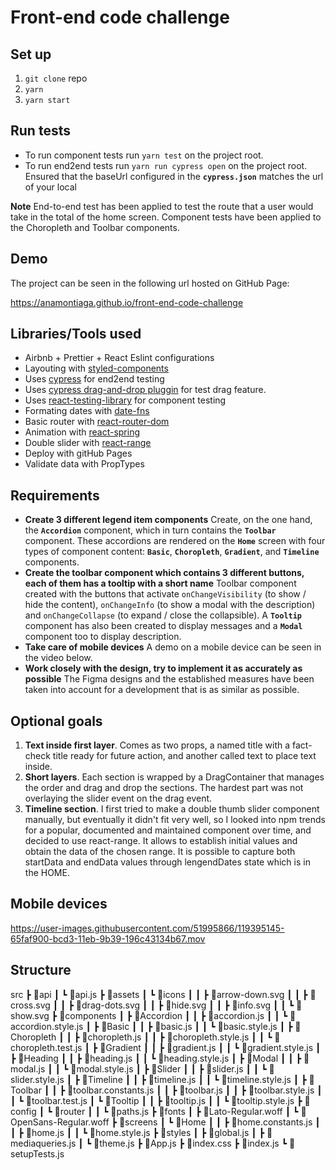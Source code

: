 # Front-end code challenge

## Set up

1. `git clone` repo
2. `yarn`
3. `yarn start`

## Run tests

* To run component tests run `yarn test` on the project root.
* To run end2end tests run `yarn run cypress open` on the project root. Ensured that the baseUrl configured in the **`cypress.json`** matches the url of your local

**Note** 
End-to-end test has been applied to test the route that a user would take in the total of the home screen. Component tests have been applied to the Choropleth and Toolbar components.

## Demo 

The project can be seen in the following url hosted on GitHub Page:

https://anamontiaga.github.io/front-end-code-challenge

## Libraries/Tools used

* Airbnb + Prettier + React Eslint configurations
* Layouting with [styled-components](https://styled-components.com)
* Uses [cypress](https://www.cypress.io) for end2end testing
* Uses [cypress drag-and-drop pluggin](https://github.com/4teamwork/cypress-drag-drop) for test drag feature.
* Uses [react-testing-library](https://testing-library.com) for component testing
* Formating dates with [date-fns](https://date-fns.org)
* Basic router with [react-router-dom](https://reactrouter.com)
* Animation with [react-spring](https://react-spring.io)
* Double slider with [react-range](https://github.com/tajo/react-range)
* Deploy with gitHub Pages
* Validate data with PropTypes

## Requirements

* **Create 3 different legend item components** Create, on the one hand, the **`Accordion`** component, which in turn contains the **`Toolbar`** component. These accordions are rendered on the **`Home`** screen with four types of component content: **`Basic`**, **`Choropleth`**, **`Gradient`**, and **`Timeline`** components.
* **Create the toolbar component which contains 3 different buttons, each of them has a tooltip with a short name** Toolbar component created with the buttons that activate `onChangeVisibility` (to show / hide the content), `onChangeInfo` (to show a modal with the description) and `onChangeCollapse` (to expand / close the collapsible). A **`Tooltip`** component has also been created to display messages and a **`Modal`** component too to display description.
* **Take care of mobile devices** A demo on a mobile device can be seen in the video below.
* **Work closely with the design, try to implement it as accurately as possible**  The Figma designs and the established measures have been taken into account for a development that is as similar as possible.

## Optional goals

1. **Text inside first layer**. Comes as two props, a named title with a fact-check title ready for future action, and another called text to place text inside.
2. **Short layers**. Each section is wrapped by a DragContainer that manages the order and drag and drop the sections. The hardest part was not overlaying the slider event on the drag event.
3. **Timeline section**. I first tried to make a double thumb slider component manually, but eventually it didn't fit very well, so I looked into npm trends for a popular, documented and maintained component over time, and decided to use react-range. It allows to establish initial values and obtain the data of the chosen range. It is possible to capture both startData and endData values through lengendDates state which is in the HOME.

## Mobile devices
https://user-images.githubusercontent.com/51995866/119395145-65faf900-bcd3-11eb-9b39-196c43134b67.mov

## Structure
src
 ┣ 📂api
 ┃ ┗ 📜api.js
 ┣ 📂assets
 ┃ ┗ 📂icons
 ┃ ┃ ┣ 📜arrow-down.svg
 ┃ ┃ ┣ 📜cross.svg
 ┃ ┃ ┣ 📜drag-dots.svg
 ┃ ┃ ┣ 📜hide.svg
 ┃ ┃ ┣ 📜info.svg
 ┃ ┃ ┗ 📜show.svg
 ┣ 📂components
 ┃ ┣ 📂Accordion
 ┃ ┃ ┣ 📜accordion.js
 ┃ ┃ ┗ 📜accordion.style.js
 ┃ ┣ 📂Basic
 ┃ ┃ ┣ 📜basic.js
 ┃ ┃ ┗ 📜basic.style.js
 ┃ ┣ 📂Choropleth
 ┃ ┃ ┣ 📜choropleth.js
 ┃ ┃ ┣ 📜choropleth.style.js
 ┃ ┃ ┗ 📜choropleth.test.js
 ┃ ┣ 📂Gradient
 ┃ ┃ ┣ 📜gradient.js
 ┃ ┃ ┗ 📜gradient.style.js
 ┃ ┣ 📂Heading
 ┃ ┃ ┣ 📜heading.js
 ┃ ┃ ┗ 📜heading.style.js
 ┃ ┣ 📂Modal
 ┃ ┃ ┣ 📜modal.js
 ┃ ┃ ┗ 📜modal.style.js
 ┃ ┣ 📂Slider
 ┃ ┃ ┣ 📜slider.js
 ┃ ┃ ┗ 📜slider.style.js
 ┃ ┣ 📂Timeline
 ┃ ┃ ┣ 📜timeline.js
 ┃ ┃ ┗ 📜timeline.style.js
 ┃ ┣ 📂Toolbar
 ┃ ┃ ┣ 📜toolbar.constants.js
 ┃ ┃ ┣ 📜toolbar.js
 ┃ ┃ ┣ 📜toolbar.style.js
 ┃ ┃ ┗ 📜toolbar.test.js
 ┃ ┗ 📂Tooltip
 ┃ ┃ ┣ 📜tooltip.js
 ┃ ┃ ┗ 📜tooltip.style.js
 ┣ 📂config
 ┃ ┗ 📂router
 ┃ ┃ ┗ 📜paths.js
 ┣ 📂fonts
 ┃ ┣ 📜Lato-Regular.woff
 ┃ ┗ 📜OpenSans-Regular.woff
 ┣ 📂screens
 ┃ ┗ 📂Home
 ┃ ┃ ┣ 📜home.constants.js
 ┃ ┃ ┣ 📜home.js
 ┃ ┃ ┗ 📜home.style.js
 ┣ 📂styles
 ┃ ┣ 📜global.js
 ┃ ┣ 📜mediaqueries.js
 ┃ ┗ 📜theme.js
 ┣ 📜App.js
 ┣ 📜index.css
 ┣ 📜index.js
 ┗ 📜setupTests.js
